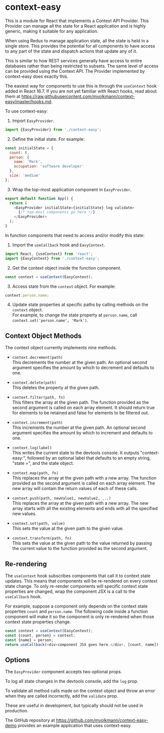 # context-easy

This is a module for React that implements a Context API Provider.
This Provider can manage all the state for a React application
and is highly generic, making it suitable for any application.

When using Redux to manage application state,
all the state is held in a single store.
This provides the potential for all components
to have access to any part of the state
and dispatch actions that update any of it.

This is similar to how REST services generally
have access to entire databases
rather than being restricted to subsets.
The same level of access can be provided
using the Context API.
The Provider implemented by context-easy
does exactly this.

The easiest way for components to use this
is through the `useContext` hook added in React 16.7.
If you are not yet familiar with React hooks,
read about them at
<https://raw.githubusercontent.com/mvolkmann/context-easy/master/hooks.md>.

To use context-easy:

1. Import `EasyProvider`.

```js
import {EasyProvider} from './context-easy';
```

2. Define the initial state. For example:

```js
const initialState = {
  count: 0,
  person: {
    name: 'Mark',
    occupation: 'software developer'
  },
  size: 'medium'
};
```

3. Wrap the top-most application component in `EasyProvider`.

```js
export default function App() {
  return (
    <EasyProvider initialState={initialState} log validate>
      {/* top-most components go here */}
    </EasyProvider>
  );
}
```

In function components that need to access and/or modify this state:

1. Import the `useCallback` hook and `EasyContext`.

```js
import React, {useContext} from 'react';
import {EasyContext} from './context-easy';
```

2. Get the context object inside the function component.

```js
const context = useContext(EasyContext);
```

3. Access state from the `context` object. For example:

```js
context.person.name;
```

4. Update state properties at specific paths
   by calling methods on the `context` object.\
   For example, to change the state property at `person.name`,
   call `context.set('person.name', 'Mark')`.

## Context Object Methods

The context object currently implements nine methods.

- `context.decrement(path)`\
  This decrements the number at the given path.
  An optional second argument specifies the amount
  by which to decrement and defaults to one.

- `context.delete(path)`\
  This deletes the property at the given path.

- `context.filter(path, fn)`\
  This filters the array at the given path.
  The function provided as the second argument
  is called on each array element.
  It should return true for elements to be retained
  and false for elements to be filtered out.

- `context.increment(path)`\
  This increments the number at the given path.
  An optional second argument specifies the amount
  by which to increment and defaults to one.

- `context.log(label)`\
  This writes the current state to the devtools console.
  It outputs "context-easy:", followed by
  an optional label that defaults to an empty string,
  "state =", and the state object.

- `context.map(path, fn)`\
  This replaces the array at the given path with a new array.
  The function provided as the second argument
  is called on each array element.
  The new array will contain the return values of each of these calls.

- `context.push(path, newValue1, newValue2, ...)`\
  This replaces the array at the given path with a new array.
  The new array starts with all the existing elements
  and ends with all the specified new values.

- `context.set(path, value)`\
  This sets the value at the given path to the given value.

- `context.transform(path, fn)`\
  This sets the value at the given path to
  the value returned by passing the current value
  to the function provided as the second argument.

## Re-rendering

The `useContext` hook subscribes components that call it
to context state updates.
This means that components will be re-rendered
on every context state change.
To only re-render components will specific context state properties are changed,
wrap the component JSX is a call to the `useCallback` hook.

For example, suppose a component only depends on
the context state properties `count` and `person.name`.
The following code inside a function component
will make it so the component is only re-rendered
when those context state properties change.

```js
const context = useContext(EasyContext);
const {count, person} = context;
const {name} = person;
return useCallback(<div>component JSX goes here.</div>, [count, name]);
```

## Options

The `EasyProvider` component accepts two optional props.

To log all state changes in the devtools console,
add the `log` prop.

To validate all method calls made on the context object
and throw an error when they are called incorrectly,
add the `validate` prop.

These are useful in development, but typically should not be used in production.

The GitHub repository at <https://github.com/mvolkmann/context-easy-demo>
provides an example application that uses context-easy.
